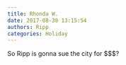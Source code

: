 ```yaml
---
title: Rhonda W.
date: 2017-08-30 13:15:54
authors: Ripp
categories: Holiday
---
```


 So Ripp is gonna sue the city for $$$?